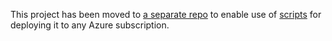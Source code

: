 This project has been moved to [a separate repo](https://github.com/mrochon/b2c-mt-webapp) to enable use of [scripts](https://github.com/mrochon/b2csamples/tree/master/Scripts/MultiTenant) for deploying it to any Azure subscription.